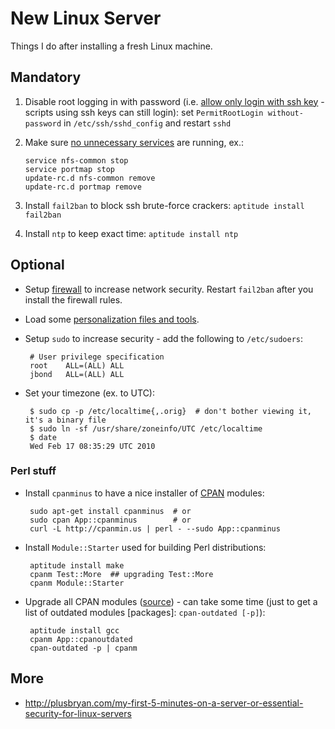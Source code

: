 # New Linux Server

Things I do after installing a fresh Linux machine.

## Mandatory

 1. Disable root logging in with password (i.e. [allow only login with ssh key](http://serverfault.com/a/132583) - scripts using ssh keys can still login): set `PermitRootLogin without-password` in `/etc/ssh/sshd_config` and restart `sshd`

 1. Make sure [no unnecessary services](https://metacpan.org/pod/App::Monport) are running, ex.:

        service nfs-common stop
        service portmap stop
        update-rc.d nfs-common remove
        update-rc.d portmap remove

 1. Install `fail2ban` to block ssh brute-force crackers: `aptitude install fail2ban`

 1. Install `ntp` to keep exact time: `aptitude install ntp`

## Optional

 * Setup [firewall](https://github.com/jreisinger/varia/blob/master/iptables.sh) to increase network security. Restart `fail2ban` after you install the firewall rules.

 * Load some [personalization files and tools](https://github.com/jreisinger/dotfiles).

 * Setup `sudo` to increase security - add the following to `/etc/sudoers`:

        # User privilege specification
        root    ALL=(ALL) ALL
        jbond   ALL=(ALL) ALL

 * Set your timezone (ex. to UTC):

        $ sudo cp -p /etc/localtime{,.orig}  # don't bother viewing it, it's a binary file
        $ sudo ln -sf /usr/share/zoneinfo/UTC /etc/localtime
        $ date
        Wed Feb 17 08:35:29 UTC 2010

### Perl stuff
 * Install `cpanminus` to have a nice installer of [CPAN](https://metacpan.org/) modules:
 
        sudo apt-get install cpanminus  # or
        sudo cpan App::cpanminus        # or
        curl -L http://cpanmin.us | perl - --sudo App::cpanminus

 * Install `Module::Starter` used for building Perl distributions:

        aptitude install make
        cpanm Test::More  ## upgrading Test::More
        cpanm Module::Starter

 * Upgrade all CPAN modules ([source](http://stackoverflow.com/questions/3727795/how-do-i-update-all-my-cpan-module-to-their-latest-versions)) - can take some time (just to get a list of outdated modules [packages]: `cpan-outdated [-p]`):

        aptitude install gcc
        cpanm App::cpanoutdated
        cpan-outdated -p | cpanm

## More

* http://plusbryan.com/my-first-5-minutes-on-a-server-or-essential-security-for-linux-servers
